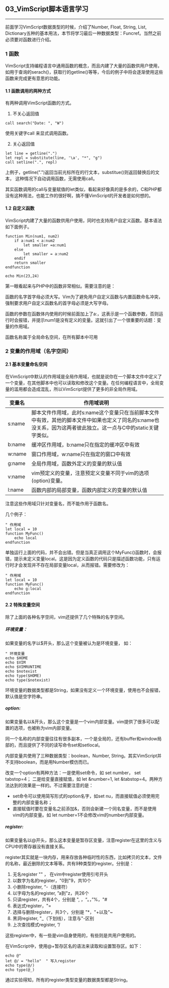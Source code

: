 ## 03_VimScript脚本语言学习
---

前面学习VimScript数据类型的时候，介绍了Number, Float, String, List, Dictionary五种的基本用法，本节将学习最后一种数据类型：Funcref。当然之前必须要对函数进行介绍。

### 1 函数

VimScript支持编程语言中通用函数的概念，而且内建了大量的函数供用户使用，如用于查询的serach()，获取行的getline()等等，今后的例子中将会逐渐使用这些函数来完成更有意思的功能。

#### 1.1 函数调用的两种方式

有两种调用VimScript函数的方式。

1. 不关心返回值
```
call search("Date: ", "W")
```

使用关键字call 来显式调用函数。

2. 关心返回值
```
let line = getline(".")  
let repl = substitute(line, '\a', "*", "g")  
call setline(".", repl)  
```

上例子，getline(".")返回当前光标所在的行文本，substitue()则返回替换后的文本， 这种情况下自动调用函数，无需使用call。

其实函数调用的call与变量赋值的let类似，看起来好像真的是多余的，C和PHP都没有这种用法，也能工作的很好啊，搞不懂VimScript的开发者是如何想的。

#### 1.2 自定义函数

VimScript内建了大量的函数供用户使用，同时也支持用户自定义函数。基本语法如下面例子。
```
function Min(num1, num2)
    if a:num1 < a:num2
        let smaller =a:num1
    else
        let smaller = a:num2
    endif
    return smaller
endfunction

echo Min(23,24)  
```

第一眼看起来与PHP中的函数非常相似。需要注意的是：

函数的名字首字母必须大写。Vim为了避免用户自定义函数与内置函数命名冲突，强制要求用户自定义函数名的首字母必须是大写字母。

函数的参数在函数体内使用的时候前面加上了a:，这表示是一个函数参数，否则运行时会报错，并提示num1是没有定义的变量。这就引出了一个很重要的话题：变量的作用域。

函数名称属于全局命名空间，在所有脚本中可用

### 2 变量的作用域（名字空间）

#### 2.1 基本变量命名空间

在VimScript中默认的作用域是全局作用域，也就是说你在一个脚本文件中定义了一个变量，在其他脚本中也可以读取和修改这个变量。在任何编程语言中，全局变量的滥用都会造成混乱，所以VimScript提供了更多的非全局作用域。

变量名 | 作用域说明
-------|--------------
s:name | 脚本文件作用域，此时s:name这个变量只在当前脚本文件中有效，其他的脚本文件中如果也定义了同名的s:name也没关系，因为这两者彼此独立。这一点与C中的static关键字类似。
b:name | 缓冲区作用域，b:name只在指定的缓冲区中有效
w:name | 窗口作用域，w:name只在指定的窗口中有效
g:name | 全局作用域，函数外定义的变量的默认值
v:name | vim预定义的变量，注意预定义变量不同于vim的选项(option)变量。
l:name | 函数内部的局部变量，函数内部定义的变量的默认值

注意这些作用域只针对变量名，而不能作用于函数名。

几个例子：

```
" 作用域  
let local = 10  
function MyFunc()  
    echo local  
endfunction  
```

单独运行上面的代码，并不会出错。但是当真正调用这个MyFunc()函数时，会报错，提示未定义变量local。这是因为定义函数的代码只是描述函数功能，只有运行时才会发现并不存在局部变量local，从而报错。需要修改为：
```
" 作用域  
let local = 10  
function MyFunc()  
    echo g:local  
endfunction  
```

#### 2.2 特殊变量空间

除了上面的各种名字空间，vim还提供了几个特殊的名字空间。

##### 环境变量：

如果变量的名字以$开头，那么这个变量被认为是环境变量， 如：

```
" 环境变量  
echo $HOME  
echo $VIM  
echo $VIMRUNTIME  
echo $notexist  
echo type($HOME)  
echo type($notexist)  
```
环境变量的数据类型都是String，如果没有定义一个环境变量，使用也不会报错，默认值是空字符串。

##### option:

如果变量名以&开头，那么这个变量是一个vim内部变量。vim提供了很多可以配置的选项，也被称为vim内部变量。

同一个名称的内部变量往往有很多副本，一个是全局的，还有buffer和window局部的，而且提供了不同的读写命令set和setlocal。

内部变量共使用了三种数据类型：boolean，Number, String。其实VimScript并不支持boolean，而是用Number模仿而已。

改变一个option有两种方法：一是使用set命令，如 set number， set tabstop=4； 二是给变量直接赋值，如 let &number=1, let &tabstop=4。两种方法达到的效果是一样的。不过需要注意的是：
- set命令可以使用简写形式的option名字，如set nu，而直接赋值必须使用完整的内部变量名称；
- 直接赋值时要在变量名之前添加&，否则会新建一个同名变量，而不是使用vim的内部变量。如 let number=1不会修改vim的number内部变量。

##### register:

如果变量名以@开头，那么这本变量是暂存区变量，注意register在这里的含义与CPU中的寄存器没有直接关系。

register其实就是一块内存，用来存放各种临时性的东西，比如拷贝的文本，文件的名称，最近删除的文本等等。共有9种类型的register。分别是：
1. 无名register "" ， 在vim中register使用引号开头
2. 以数字为名的register，"0到"9，共10个
3. 小删除register, “-（连接符）
4. 以字母为名的register, ”a到"z，共26个
5. 只读register，共有4个，分别是 ", ，“。，”%，"#
6. 表达式register，"=
7. 选择与删除register，共3个，分别是 "\*，"+以及"~
8. 黑洞register, "\_（下划线），注意与"-区别
9. 上次查找模式register, ”/

这些register中，有一些是vim自身使用的，有些则是共用户使用的。

在VimScript中，使用@+暂存区名的语法来读取和设置暂存区。如下：

```
echo @"  
let @/ = "hello"  " 写入register  
echo type(@/)  
echo type(@_)  
```

通过实验得知，所有的register类型变量的数据类型都是String。

